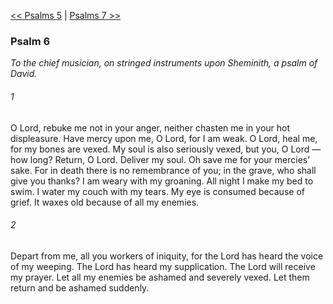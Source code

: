 [<< Psalms 5](Psalms%205)  |  [Psalms 7 >>](Psalms%207)

### Psalm 6

*To the chief musician, on stringed instruments upon Sheminith, a psalm of David.*

###### 1
O Lord, rebuke me not in your anger, neither chasten me in your hot displeasure. Have mercy upon me, O Lord, for I am weak. O Lord, heal me, for my bones are vexed. My soul is also seriously vexed, but you, O Lord — how long? Return, O Lord. Deliver my soul. Oh save me for your mercies’ sake. For in death there is no remembrance of you; in the grave, who shall give you thanks? I am weary with my groaning. All night I make my bed to swim. I water my couch with my tears. My eye is consumed because of grief. It waxes old because of all my enemies.

###### 2
Depart from me, all you workers of iniquity, for the Lord has heard the voice of my weeping. The Lord has heard my supplication. The Lord will receive my prayer. Let all my enemies be ashamed and severely vexed. Let them return and be ashamed suddenly.